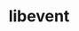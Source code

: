 ---
title: "libevent"
layout: cache
categories: [package, develop-2023-08-20]
meta: {"versions": ["2.1.12"], "compilers": ["apple-clang@=14.0.0", "gcc@=11.1.0", "gcc@=11.3.0", "gcc@=12.1.0", "gcc@=7.3.1"], "oss": ["amzn2", "ubuntu20.04", "ubuntu22.04", "ventura"], "platforms": ["darwin", "linux"], "targets": ["aarch64", "neoverse_n1", "ppc64le", "x86_64_v3"], "stacks": ["aws-isc", "aws-isc-aarch64", "e4s", "e4s-power", "ml-darwin-aarch64-mps", "ml-linux-x86_64-cpu", "ml-linux-x86_64-cuda", "ml-linux-x86_64-rocm", "radiuss-aws", "radiuss-aws-aarch64", "root", "tutorial"], "num_specs": 8, "num_specs_by_stack": {"root": 8, "ml-darwin-aarch64-mps": 1, "radiuss-aws-aarch64": 2, "aws-isc-aarch64": 2, "radiuss-aws": 1, "aws-isc": 1, "e4s-power": 1, "e4s": 1, "tutorial": 2, "ml-linux-x86_64-cpu": 1, "ml-linux-x86_64-cuda": 1, "ml-linux-x86_64-rocm": 1}}
spec_details: [{"hash": "p7ar7xpgk6nu47xfrvn3lczxikpm66ql", "compiler": "apple-clang@=14.0.0", "versions": ["2.1.12"], "os": "ventura", "platform": "darwin", "target": "aarch64", "variants": ["build_system=autotools", "+openssl"], "stacks": ["root", "ml-darwin-aarch64-mps"], "size": "-", "tarball": "https://binaries.spack.io/releases/develop-2023-08-20/build_cache/darwin-ventura-aarch64/apple-clang-14.0.0/libevent-2.1.12/darwin-ventura-aarch64-apple-clang-14.0.0-libevent-2.1.12-p7ar7xpgk6nu47xfrvn3lczxikpm66ql.spack"}, {"hash": "xgwjygruo5falx2opwodnnbq5eb4sik6", "compiler": "gcc@=7.3.1", "versions": ["2.1.12"], "os": "amzn2", "platform": "linux", "target": "aarch64", "variants": ["build_system=autotools", "+openssl"], "stacks": ["radiuss-aws-aarch64", "root", "aws-isc-aarch64"], "size": "-", "tarball": "https://binaries.spack.io/releases/develop-2023-08-20/build_cache/linux-amzn2-aarch64/gcc-7.3.1/libevent-2.1.12/linux-amzn2-aarch64-gcc-7.3.1-libevent-2.1.12-xgwjygruo5falx2opwodnnbq5eb4sik6.spack"}, {"hash": "vxvrj3xb7t4nzvquenraiznmdruo6dae", "compiler": "gcc@=7.3.1", "versions": ["2.1.12"], "os": "amzn2", "platform": "linux", "target": "neoverse_n1", "variants": ["build_system=autotools", "+openssl"], "stacks": ["radiuss-aws-aarch64", "root", "aws-isc-aarch64"], "size": "-", "tarball": "https://binaries.spack.io/releases/develop-2023-08-20/build_cache/linux-amzn2-neoverse_n1/gcc-7.3.1/libevent-2.1.12/linux-amzn2-neoverse_n1-gcc-7.3.1-libevent-2.1.12-vxvrj3xb7t4nzvquenraiznmdruo6dae.spack"}, {"hash": "57lxbvhb4r3d6bktacsbjxt3t52e5it5", "compiler": "gcc@=7.3.1", "versions": ["2.1.12"], "os": "amzn2", "platform": "linux", "target": "x86_64_v3", "variants": ["build_system=autotools", "+openssl"], "stacks": ["root", "radiuss-aws", "aws-isc"], "size": "-", "tarball": "https://binaries.spack.io/releases/develop-2023-08-20/build_cache/linux-amzn2-x86_64_v3/gcc-7.3.1/libevent-2.1.12/linux-amzn2-x86_64_v3-gcc-7.3.1-libevent-2.1.12-57lxbvhb4r3d6bktacsbjxt3t52e5it5.spack"}, {"hash": "hu5cpytbxpx2xuz7lyxj5df3swvqjv2v", "compiler": "gcc@=11.1.0", "versions": ["2.1.12"], "os": "ubuntu20.04", "platform": "linux", "target": "ppc64le", "variants": ["build_system=autotools", "+openssl"], "stacks": ["e4s-power", "root"], "size": "-", "tarball": "https://binaries.spack.io/releases/develop-2023-08-20/build_cache/linux-ubuntu20.04-ppc64le/gcc-11.1.0/libevent-2.1.12/linux-ubuntu20.04-ppc64le-gcc-11.1.0-libevent-2.1.12-hu5cpytbxpx2xuz7lyxj5df3swvqjv2v.spack"}, {"hash": "n32yyelgqduwrw5gxedhllcka7eo3kdj", "compiler": "gcc@=11.1.0", "versions": ["2.1.12"], "os": "ubuntu20.04", "platform": "linux", "target": "x86_64_v3", "variants": ["build_system=autotools", "+openssl"], "stacks": ["e4s", "root"], "size": "-", "tarball": "https://binaries.spack.io/releases/develop-2023-08-20/build_cache/linux-ubuntu20.04-x86_64_v3/gcc-11.1.0/libevent-2.1.12/linux-ubuntu20.04-x86_64_v3-gcc-11.1.0-libevent-2.1.12-n32yyelgqduwrw5gxedhllcka7eo3kdj.spack"}, {"hash": "kfj6tbm47l3vj2wdaqzfh6vh6v43p34j", "compiler": "gcc@=11.3.0", "versions": ["2.1.12"], "os": "ubuntu22.04", "platform": "linux", "target": "x86_64_v3", "variants": ["build_system=autotools", "+openssl"], "stacks": ["tutorial", "root", "ml-linux-x86_64-cpu", "ml-linux-x86_64-cuda", "ml-linux-x86_64-rocm"], "size": "-", "tarball": "https://binaries.spack.io/releases/develop-2023-08-20/build_cache/linux-ubuntu22.04-x86_64_v3/gcc-11.3.0/libevent-2.1.12/linux-ubuntu22.04-x86_64_v3-gcc-11.3.0-libevent-2.1.12-kfj6tbm47l3vj2wdaqzfh6vh6v43p34j.spack"}, {"hash": "hrjmsslk6obej5eau7bex7e4ilcncng6", "compiler": "gcc@=12.1.0", "versions": ["2.1.12"], "os": "ubuntu22.04", "platform": "linux", "target": "x86_64_v3", "variants": ["build_system=autotools", "+openssl"], "stacks": ["tutorial", "root"], "size": "-", "tarball": "https://binaries.spack.io/releases/develop-2023-08-20/build_cache/linux-ubuntu22.04-x86_64_v3/gcc-12.1.0/libevent-2.1.12/linux-ubuntu22.04-x86_64_v3-gcc-12.1.0-libevent-2.1.12-hrjmsslk6obej5eau7bex7e4ilcncng6.spack"}]
---